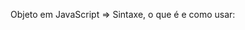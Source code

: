 <!-- ## **Parte 1 -  Resumos e  Checklist** 

Funções em JavaScript: São blocos de construção fundamentais em JS. É um conjunto de instruções que executa uma tarefa ou calcula um valor. Para usa-la, você deve defini-la em algum lugar no escopo do qual você quer chamá-la. -->

Objeto em JavaScript ⇒ Sintaxe, o que é e como usar: 